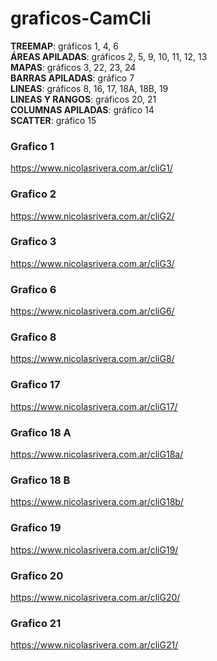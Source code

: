 # graficos-CamCli

__TREEMAP__: gráficos 1, 4, 6<br>
__ÁREAS APILADAS__: gráficos 2, 5, 9, 10, 11, 12, 13<br>
__MAPAS__: gráficos 3, 22, 23, 24<br>
__BARRAS APILADAS__: gráfico 7<br>
__LINEAS__: gráficos 8, 16, 17, 18A, 18B, 19<br>
__LINEAS Y RANGOS__: gráficos 20, 21<br>
__COLUMNAS APILADAS__: gráfico 14<br>
__SCATTER__: gráfico 15<br>


### Grafico 1
https://www.nicolasrivera.com.ar/cliG1/
<br>

### Grafico 2
https://www.nicolasrivera.com.ar/cliG2/
<br>

### Grafico 3
https://www.nicolasrivera.com.ar/cliG3/
<br>

### Grafico 6
https://www.nicolasrivera.com.ar/cliG6/
<br>

### Grafico 8
https://www.nicolasrivera.com.ar/cliG8/
<br>

### Grafico 17
https://www.nicolasrivera.com.ar/cliG17/
<br>

### Grafico 18 A
https://www.nicolasrivera.com.ar/cliG18a/
<br>

### Grafico 18 B
https://www.nicolasrivera.com.ar/cliG18b/
<br>

### Grafico 19
https://www.nicolasrivera.com.ar/cliG19/
<br>

### Grafico 20
https://www.nicolasrivera.com.ar/cliG20/
<br>

### Grafico 21
https://www.nicolasrivera.com.ar/cliG21/
<br>
